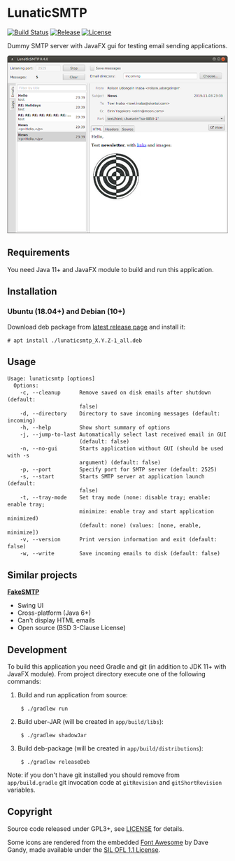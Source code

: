 # LunaticSMTP

[![Build Status](https://github.com/anlar/lunaticsmtp/workflows/build/badge.svg)](https://github.com/anlar/lunaticsmtp/actions)
[![Release](https://img.shields.io/github/release/anlar/lunaticsmtp.svg)](https://github.com/anlar/lunaticsmtp/releases/latest)
[![License](https://img.shields.io/github/license/anlar/lunaticsmtp.svg)](https://github.com/anlar/lunaticsmtp/blob/master/LICENSE)

Dummy SMTP server with JavaFX gui for testing email sending applications.

![screenshot_linux](https://github.com/anlar/lunaticsmtp/raw/master/doc/images/screenshot_linux.png)

## Requirements

You need Java 11+ and JavaFX module to build and run this application.

## Installation

### Ubuntu (18.04+) and Debian (10+)

Download deb package from [latest release page](https://github.com/anlar/lunaticsmtp/releases/latest) and install it:

    # apt install ./lunaticsmtp_X.Y.Z-1_all.deb

## Usage

    Usage: lunaticsmtp [options]
      Options:
        -c, --cleanup      Remove saved on disk emails after shutdown (default:
                           false)
        -d, --directory    Directory to save incoming messages (default: incoming)
        -h, --help         Show short summary of options
        -j, --jump-to-last Automatically select last received email in GUI
                           (default: false)
        -n, --no-gui       Starts application without GUI (should be used with -s
                           argument) (default: false)
        -p, --port         Specify port for SMTP server (default: 2525)
        -s, --start        Starts SMTP server at application launch (default:
                           false)
        -t, --tray-mode    Set tray mode (none: disable tray; enable: enable tray;
                           minimize: enable tray and start application minimized)
                           (default: none) (values: [none, enable, minimize])
        -v, --version      Print version information and exit (default: false)
        -w, --write        Save incoming emails to disk (default: false)

## Similar projects

**[FakeSMTP](https://nilhcem.github.io/FakeSMTP/)**

* Swing UI
* Cross-platform (Java 6+)
* Can't display HTML emails
* Open source (BSD 3-Clause License)

## Development

To build this application you need Gradle and git (in addition to JDK 11+ with JavaFX module). From project directory execute one of the following commands:

1. Build and run application from source:

        $ ./gradlew run

2. Build uber-JAR (will be created in `app/build/libs`):

        $ ./gradlew shadowJar

3. Build deb-package (will be created in `app/build/distributions`):

        $ ./gradlew releaseDeb

Note: if you don't have git installed you should remove from `app/build.gradle` git invocation code at `gitRevision` and `gitShortRevision` variables.

## Copyright

Source code released under GPL3+, see [LICENSE](LICENSE) for details.

Some icons are rendered from the embedded [Font Awesome](http://fontawesome.io/) by Dave Gandy, made available under the [SIL OFL 1.1 License](http://scripts.sil.org/OFL).

